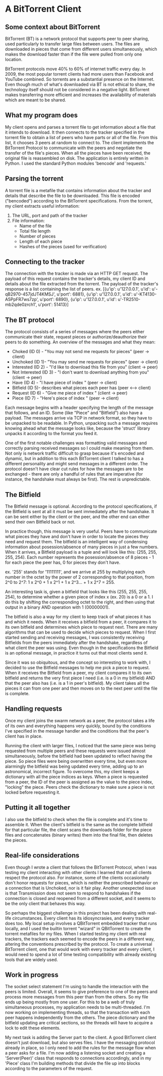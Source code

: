A BitTorrent Client
=========================

Some context about BitTorrent
---------------------
BitTorrent (BT) is a network protocol that supports peer to peer sharing, used particularly to transfer large files between users. The files are downloaded in pieces that come from different users simultaneously, which makes the download faster than if the file were pulled from only one location.

BitTorrent protocols move 40% to 60% of internet traffic every day. In 2009, the most popular torrent clients had more users than Facebook and YouTube combined. So torrents are a substantial presence on the Internet. Even though much of what's downloaded via BT is not ethical to share, the technology itself should not be considered in a negative light. BitTorrent makes transferring more efficient and increases the availability of materials which are meant to be shared. 

What my program does
------------
My client opens and parses a torrent file to get information about a file that it intends to download. It then connects to the tracker specified in the torrent file to obtain a list of peers who have parts or all of the file. From this list, it chooses 3 peers at random to connect to. The client implements the BitTorrent Protocol to communicate with the peers and negotiate the transfer of the file's pieces. When all the pieces have been received, the original file is reassembled on disk. The application is entirely written in Python. I used the standard Python modules 'bencode' and 'requests.'

Parsing the torrent
-------------------
A torrent file is a metafile that contains information about the tracker and details that describe the file to be downloaded. This file is encoded ("bencoded") according to the BitTorrent specifications. From the torrent, my client extracts useful information:
1. The URL, port and path of the tracker
2. File information:
	- Name of the file
	- Total file length
	- Number of pieces
	- Length of each piece
	- Hashes of the pieces (used for verification)

Connecting to the tracker
-------------------------
The connection with the tracker is made via an HTTP GET request. The payload of this request contains the tracker's details, my client ID and details about the file extracted from the torrent. The payload of the tracker's response is a list containing the list of peers.
ex. [{u'ip': u'127.0.0.1', u'id': u'-qB2970-457jdJT4KMSJ', u'port': 6881}, {u'ip': u'127.0.0.1', u'id': u'-KT4130-A5PpFR7ws7zp', u'port': 6890}, {u'ip': u'127.0.0.1', u'id': u'-TR2510-mb2qde0zrch1', u'port': 51413}]

The BT protocol
---------------
The protocol consists of a series of messages where the peers either communicate their state, request pieces or authorize/deauthorize their peers to do something. An overview of the messages and what they mean:

- Choked (ID 0) - "You may not send me requests for pieces" (peer -> client)
- Unchoked (ID 1)- "You may send me requests for pieces" (peer -> client)
- Interested (ID 2) - "I'd like to download this file from you" (client -> peer)
- Not Interested (ID 3) - "I don't want to download anything from you" (client -> peer)
- Have (ID 4) - "I have piece of index <x>" (peer -> client)
- Bitfield (ID 5)- describes what pieces each peer has (peer <--> client)
- Request (ID 6) - "Give me piece of index <x>" (client -> peer)
- Piece (ID 7) - "Here's piece of index <x>" (peer -> client)

Each message begins with a header specifying the length of the message that follows, and an ID. Some (like "Piece" and "Bitfield") also have a payload. The messages arrive via TCP in network format, so they have to be unpacked to be readable. In Python, unpacking such a message requires knowing ahead what the message looks like, because the 'struct' library unpacks it according to the format you feed it. 

One of the first notable challenges was formatting valid messages and correctly parsing received messages so I could make meaning from them. Not only is network traffic difficult to grasp because it's encoded and dynamic, but in addition to this each BitTorrent client I talked to has a different personality and might send messages in a different order. The protocol doesn't have clear cut rules for how the messages are to be exchanged - there are only a handful of rules that are imperative (for instance, the handshake must always be first). The rest is unpredictable. 

The Bitfield
------------
The Bitfield message is optional. According to the protocol specifications, if the Bitfield is sent at all it must be sent immediately after the handshake. It can be sent either by the client or the peer, and the other end can either send their own Bitfield back or not.

In practice though, this message is very useful. Peers have to communicate what pieces they have and don't have in order to locate the pieces they need and request them. The bitfield is an intelligent way of condensing information about posession/absence of many pieces in just a few numbers. When it arrives, a Bitfield payload is a tuple and will look like this: (255, 255, 255, 254). Each number represents the posession/absence of 8 pieces - 1 for each piece the peer has, 0 for pieces they don't have. 

ex. '255' stands for '11111111', and we arrive at 255 by multiplying each number in the octet by the power of 2 corresponding to that position, from 2^0 to 2^7: 1 x 2^0 + 1 x 2^1 + 1 x 2^3... + 1 x 2^7 = 255.

An interesting task is, given a bitfield that looks like this (255, 255, 255, 254), to determine whether a given piece of index x (ex. 20) is a 0 or a 1. I do this by shifting the corresponding octet to the right, and then using that output in a binary AND operation with 1 (00000001). 

The bitfield is also a way for my client to keep track of what pieces it has and which it needs. When it receives a bitfield from a peer, it compares it to its own bitfield and determines which piece to request next. There are many algorithms that can be used to decide which pieces to request. When I first started sending and receiving messages, I was consistently receiving Bitfields from the peers immediately after the handshake, regardless of what client the peer was using. Even though in the specifications the Bitfield is an optional message, in practice it turns out that most clients send it. 

Since it was so obiquitous, and the concept so interesting to work with, I decided to use the Bitfield messages to help me pick a piece to request. When it receives the Bitfield from a peer, my client compares it to its own bitfield and returns the very first piece I need (i.e. is a 0 in my bitfield) AND that the peer also has (i.e. is a 1 in peer's bitfield). My client takes all the pieces it can from one peer and then moves on to the next peer until the file is complete.

Handling requests
-----------------
Once my client joins the swarm network as a peer, the protocol takes a life of its own and everything happens very quickly, bound by the conditions I've specified in the message handler and the conditions that the peer's client has in place. 

Running the client with larger files, I noticed that the same piece was being requested from multiple peers and these requests were issued almost simultaneously, before the bitfield had been updated to reflect having the piece. So piece files were being overwritten every time, but even more alarmingly the bitfield was being updated every time, adding up to an astronomical, incorrect figure. To overcome this, my client keeps a dictionary with all the piece indices as keys. When a piece is requested from a peer, the ID of the peer is assigned as the value to the piece index, "locking" the piece. Peers check the dictionary to make sure a piece is not locked before requesting it.

Putting it all together
-----------------------
I also use the bitfield to check when the file is complete and it's time to assemble it. When the client's bitfield is the same as the complete bitfield for that particular file, the client scans the downloads folder for the piece files and concatenates (binary writes) them into the final file, then deletes the pieces.

Real-life considerations
------------------------
Even though I wrote a client that follows the BitTorrent Protocol, when I was testing my client interacting with other clients I learned that not all clients respect the protocol also. For instance, some of the clients occasionally don't honor requests for pieces, which is neither the prescribed behavior on a connection that is Unchoked, nor is it fair play. Another unexpected issue is that Transmission does not seem to respond to handshakes if the connection is closed and reopened from a different socket, and it seems to be the only client that behaves this way.

So perhaps the biggest challenge in this project has been dealing with real-life circumstances. Every client has its idiosyncrasies, and every tracker does too. My local setup involves a QBitTorrent embedded tracker that runs locally, and I used the builtin torrent "wizard" in QBitTorrent to create the torrent metafiles for my files. When I started testing my client with real trackers, the trackers each seemed to encode the peers in a different way, altering the conventions prescribed by the protocol. To create a universal BitTorrent client, one that would work with every tracker and every client, I would need to spend a lot of time testing compatibility with already existing tools that are widely used.

Work in progress
----------------
The socket select statement I'm using to handle the interaction with the peers is limited. Overall, it seems to give preference to one of the peers and process more messages from this peer than from the others. So my file ends up being mostly from one user. For this to be a web of truly simultaneous processes, my application needs to be multi-threaded. I'm now working on implementing threads, so that the transaction with each peer happens independently from the others. The piece dictionary and the bitfield updating are critical sections, so the threads will have to acquire a lock to edit these elements.

My next task is adding the Server part to the client. A good BitTorrent client doesn't just download, but also serves files. I have the messaging protocol already in place, so I only need to add the rules for the message flow when a peer asks for a file. I'm now adding a listening socket and creating a 'Server(Peer)' class that responds to connections accordingly, and in my 'Piece' class I'm building methods that divide the file up into blocks according to the parameters of the request.
